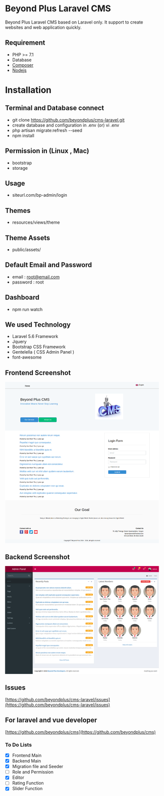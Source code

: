 # Beyond Plus Laravel CMS
Beyond Plus Laravel CMS based on Laravel only. It support to create websites and web application quickly. 

## Requirement

* PHP >= 7.1 
* Database
* [Composer](https://getcomposer.org)
* [Nodejs](https://nodejs.org)

# Installation

## Terminal and Database connect

* git clone https://github.com/beyondplus/cms-laravel.git
* create database and configuration in .env (or) vi .env
* php artisan migrate:refresh --seed
* npm install


## Permission in (Linux , Mac)
* bootstrap
* storage

## Usage
* siteurl.com/bp-admin/login

## Themes
* resources/views/theme

## Theme Assets
* public/assets/

## Default Email and Password
* email 	: root@email.com
* password	: root


## Dashboard
* npm run watch

## We used Technology
* Laravel 5.6 Framework
* Jquery
* Bootstrap CSS Framework
* Gentelella ( CSS Admin Panel )
* font-awesome

## Frontend Screenshot
![alt text](https://github.com/beyondplus/cms-laravel/raw/master/public/img/frontend.png "Front Screenshot")

## Backend Screenshot
![alt text](https://github.com/beyondplus/cms-laravel/raw/master/public/img/backend.png "Backend Screenshot")

## Issues
[https://github.com/beyondplus/cms-laravel/issues](https://github.com/beyondplus/cms-laravel/issues)

## For laravel and vue developer
[https://github.com/beyondplus/cms](https://github.com/beyondplus/cms)


### To Do Lists
- [x] Frontend Main
- [x] Backend Main
- [x] Migration file and Seeder
- [ ] Role and Permission
- [x] Editor
- [ ] Rating Function
- [x] Slider Function